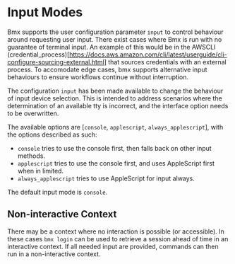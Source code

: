 # Input Modes

Bmx supports the user configuration parameter `input` to control behaviour around requesting user input. There exist cases where Bmx is run with no guarantee of terminal input. An example of this would be in the AWSCLI (credential_process)[https://docs.aws.amazon.com/cli/latest/userguide/cli-configure-sourcing-external.html] that sources credentials with an external process. To accomodate edge cases, bmx supports alternative input behaviours to ensure workflows continue without interruption.

The configuration `input` has been made available to change the behaviour of input device selection. This is intended to address scenarios where the determination of an available tty is incorrect, and the interface option needs to be overwritten.

The available options are [`console`, `applescript`, `always_applescript`], with the options described as such:

- `console` tries to use the console first, then falls back on other input methods.
- `applescript` tries to use the console first, and uses AppleScript first when in limited.
- `always_applescript` tries to use AppleScript for input always.

The default input mode is `console`.

## Non-interactive Context

There may be a context where no interaction is possible (or accessible). In these cases `bmx login` can be used to retrieve a session ahead of time in an interactive context. If all needed input are provided, commands can then run in a non-interactive context.